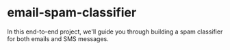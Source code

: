 # email-spam-classifier
In this end-to-end project, we'll guide you through building a spam classifier for both emails and SMS messages. 

